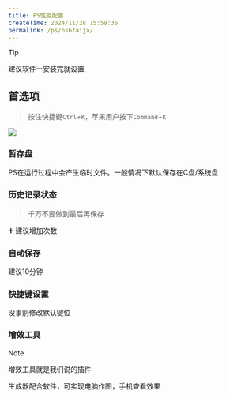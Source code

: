 ```yaml
---
title: PS性能配置
createTime: 2024/11/28 15:59:35
permalink: /ps/ns6taijx/
---
```

>[!tip]
>
>建议软件一安装完就设置

## 首选项

> 按住快捷键`Ctrl`+`K`，苹果用户按下`Command`+`K`

![](https://file.iglooblog.top/ps/PixPin_2024-10-07_20-44-30.webp)

### 暂存盘

PS在运行过程中会产生临时文件。一般情况下默认保存在C盘/系统盘

### 历史记录状态

> 千万不要做到最后再保存

➕ 建议增加次数

### 自动保存

建议10分钟

### 快捷键设置

没事别修改默认键位

### 增效工具

> [!note]
>
> 增效工具就是我们说的插件

生成器配合软件，可实现电脑作图，手机查看效果